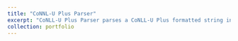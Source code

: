 ```yaml
---
title: "CoNNL-U Plus Parser"
excerpt: "CoNLL-U Plus Parser parses a CoNLL-U Plus formatted string into an object structure that supports data processing and manipulation. The parser supports Semantic Role Labeling (SRL)."
collection: portfolio
---
```

